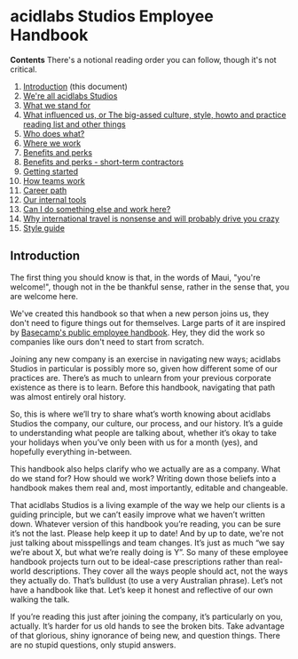 # acidlabs Studios Employee Handbook

__Contents__
There's a notional reading order you can follow, though it's not critical.
1. [Introduction](README.md) (this document)
2. [We're all acidlabs Studios](were-all-acidlabs-studios.md)
3. [What we stand for](what-we-stand-for.md)
4. [What influenced us, or The big-assed culture, style, howto and practice reading list and other things](influences.md)
5. [Who does what?](who-does-what.md)
6. [Where we work](where-we-work.md)
7. [Benefits and perks](benefits-and-perks.md)
8. [Benefits and perks - short-term contractors](benefits-and-perks-contractors.md)
9. [Getting started](getting-started.md)
10. [How teams work](how-teams-work.md)
11. [Career path](career-path.md)
12. [Our internal tools](our-internal-tools.md)
13. [Can I do something else and work here?](moonlighting.md)
14. [Why international travel is nonsense and will probably drive you crazy](international-travel.md)
15. [Style guide](style-guide.md)

## Introduction
The first thing you should know is that, in the words of Maui, "you're welcome!", though not in the be thankful sense, rather in the sense that, you are welcome here.

We've created this handbook so that when a new person joins us, they don't need to figure things out for themselves. Large parts of it are inspired by [Basecamp's public employee handbook](https://github.com/basecamp/handbook). Hey, they did the work so companies like ours don't need to start from scratch.

Joining any new company is an exercise in navigating new ways; acidlabs Studios in particular is possibly more so, given how different some of our practices are. There’s as much to unlearn from your previous corporate existence as there is to learn. Before this handbook, navigating that path was almost entirely oral history.

So, this is where we’ll try to share what’s worth knowing about acidlabs Studios the company, our culture, our process, and our history. It’s a guide to understanding what people are talking about, whether it’s okay to take your holidays when you’ve only been with us for a month (yes), and hopefully everything in-between.

This handbook also helps clarify who we actually are as a company. What do we stand for? How should we work? Writing down those beliefs into a handbook makes them real and, most importantly, editable and changeable. 

That acidlabs Studios is a living example of the way we help our clients is a guiding principle, but we can’t easily improve what we haven’t written down. Whatever version of this handbook you’re reading, you can be sure it’s not the last. Please help keep it up to date! And by up to date, we're not just talking about misspellings and team changes. It’s just as much “we say we’re about X, but what we’re really doing is Y”. So many of these employee handbook projects turn out to be ideal-case prescriptions rather than real-world descriptions. They cover all the ways people should act, not the ways they actually do. That’s bulldust (to use a very Australian phrase). Let’s not have a handbook like that. Let’s keep it honest and reflective of our own walking the talk.

If you’re reading this just after joining the company, it’s particularly on you, actually. It’s harder for us old hands to see the broken bits. Take advantage of that glorious, shiny ignorance of being new, and question things. There are no stupid questions, only stupid answers.
